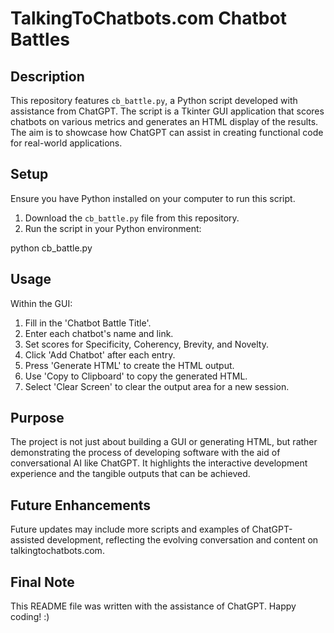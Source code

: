 # TalkingToChatbots.com Chatbot Battles

## Description
This repository features `cb_battle.py`, a Python script developed with assistance from ChatGPT. The script is a Tkinter GUI application that scores chatbots on various metrics and generates an HTML display of the results. The aim is to showcase how ChatGPT can assist in creating functional code for real-world applications.

## Setup
Ensure you have Python installed on your computer to run this script.

1. Download the `cb_battle.py` file from this repository.
2. Run the script in your Python environment:

python cb_battle.py

## Usage
Within the GUI:
1. Fill in the 'Chatbot Battle Title'.
2. Enter each chatbot's name and link.
3. Set scores for Specificity, Coherency, Brevity, and Novelty.
4. Click 'Add Chatbot' after each entry.
5. Press 'Generate HTML' to create the HTML output.
6. Use 'Copy to Clipboard' to copy the generated HTML.
7. Select 'Clear Screen' to clear the output area for a new session.

## Purpose
The project is not just about building a GUI or generating HTML, but rather demonstrating the process of developing software with the aid of conversational AI like ChatGPT. It highlights the interactive development experience and the tangible outputs that can be achieved.

## Future Enhancements
Future updates may include more scripts and examples of ChatGPT-assisted development, reflecting the evolving conversation and content on talkingtochatbots.com.

## Final Note
This README file was written with the assistance of ChatGPT. Happy coding! :)







